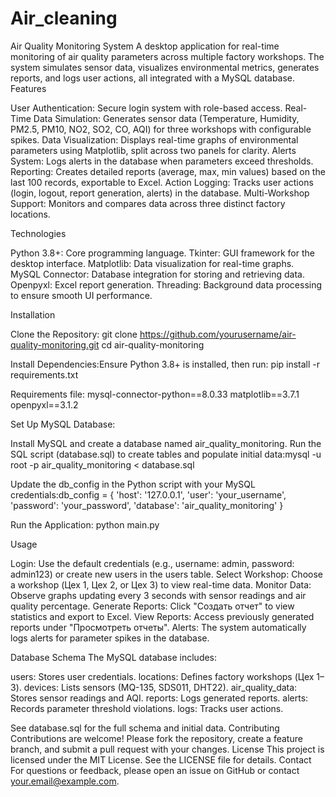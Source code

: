 # Air_cleaning
Air Quality Monitoring System
A desktop application for real-time monitoring of air quality parameters across multiple factory workshops. The system simulates sensor data, visualizes environmental metrics, generates reports, and logs user actions, all integrated with a MySQL database.
Features

User Authentication: Secure login system with role-based access.
Real-Time Data Simulation: Generates sensor data (Temperature, Humidity, PM2.5, PM10, NO2, SO2, CO, AQI) for three workshops with configurable spikes.
Data Visualization: Displays real-time graphs of environmental parameters using Matplotlib, split across two panels for clarity.
Alerts System: Logs alerts in the database when parameters exceed thresholds.
Reporting: Creates detailed reports (average, max, min values) based on the last 100 records, exportable to Excel.
Action Logging: Tracks user actions (login, logout, report generation, alerts) in the database.
Multi-Workshop Support: Monitors and compares data across three distinct factory locations.

Technologies

Python 3.8+: Core programming language.
Tkinter: GUI framework for the desktop interface.
Matplotlib: Data visualization for real-time graphs.
MySQL Connector: Database integration for storing and retrieving data.
Openpyxl: Excel report generation.
Threading: Background data processing to ensure smooth UI performance.

Installation

Clone the Repository:
git clone https://github.com/yourusername/air-quality-monitoring.git
cd air-quality-monitoring


Install Dependencies:Ensure Python 3.8+ is installed, then run:
pip install -r requirements.txt

Requirements file:
mysql-connector-python==8.0.33
matplotlib==3.7.1
openpyxl==3.1.2


Set Up MySQL Database:

Install MySQL and create a database named air_quality_monitoring.
Run the SQL script (database.sql) to create tables and populate initial data:mysql -u root -p air_quality_monitoring < database.sql


Update the db_config in the Python script with your MySQL credentials:db_config = {
    'host': '127.0.0.1',
    'user': 'your_username',
    'password': 'your_password',
    'database': 'air_quality_monitoring'
}




Run the Application:
python main.py



Usage

Login: Use the default credentials (e.g., username: admin, password: admin123) or create new users in the users table.
Select Workshop: Choose a workshop (Цех 1, Цех 2, or Цех 3) to view real-time data.
Monitor Data: Observe graphs updating every 3 seconds with sensor readings and air quality percentage.
Generate Reports: Click "Создать отчет" to view statistics and export to Excel.
View Reports: Access previously generated reports under "Просмотреть отчеты".
Alerts: The system automatically logs alerts for parameter spikes in the database.

Database Schema
The MySQL database includes:

users: Stores user credentials.
locations: Defines factory workshops (Цех 1–3).
devices: Lists sensors (MQ-135, SDS011, DHT22).
air_quality_data: Stores sensor readings and AQI.
reports: Logs generated reports.
alerts: Records parameter threshold violations.
logs: Tracks user actions.

See database.sql for the full schema and initial data.
Contributing
Contributions are welcome! Please fork the repository, create a feature branch, and submit a pull request with your changes.
License
This project is licensed under the MIT License. See the LICENSE file for details.
Contact
For questions or feedback, please open an issue on GitHub or contact your.email@example.com.
